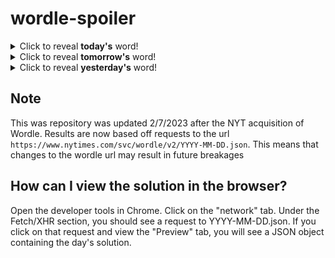 # wordle-spoiler

<details>
  <summary>Click to reveal <b>today's</b> word!</summary>
  <br>
  <b> irate </b>
</details>

<details>
  <summary>Click to reveal <b>tomorrow's</b> word!</summary>
  <br>
  <b> venom </b>
</details>

<details>
  <summary>Click to reveal <b>yesterday's</b> word!</summary>
  <br>
  <b> hotel </b>
</details>

## Note
This was repository was updated 2/7/2023 after the NYT acquisition of Wordle. Results are now based off requests to the url `https://www.nytimes.com/svc/wordle/v2/YYYY-MM-DD.json`. This means that changes to the wordle url may result in future breakages

## How can I view the solution in the browser?
Open the developer tools in Chrome. Click on the "network" tab. Under the Fetch/XHR section, you should see a request to YYYY-MM-DD.json. If you click on that request and view the "Preview" tab, you will see a JSON object containing the day's solution.